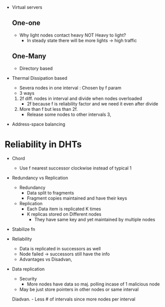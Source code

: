 - Virtual servers

	One-one
	----
	- Why light nodes contact heavy NOT Heavy to light?
		- In steady state there will be more lights -> high traffic

	One-Many
	----
	- Directory based



- Thermal Dissipation based

	- Severa nodes in one interval : Chosen by f param
	- 3 ways

	1. 2f diff. nodes in interval and divide when nodes overloaded
		- 2f because f is reliability factor and we need it even after divide
	2. More than f but less than 2f.
		- Release some nodes to other intervals
	3,

- Address-space balancing



Reliability in DHTs
============
- Chord
	- Use f nearest successor clockwise instead of typical 1

- Redundancy vs Replication
	- Redundancy
		- Data split to fragments
		- Fragment copies maintained and have their keys
	- Replication
		- Each Data item is replicated K times
		- K replicas stored on Different nodes
			- They have same key and yet maintained by multiple nodes

- Stabilize fn

- Reliability
	- Data is replicated in successors as well
	- Node failed -> successors still have the info
	- Advantages vs Disadvan,

- Data replication
	- Security
		- More nodes have data so maj. polling incase of 1 malicious node
	- May be just store pointers in other nodes or same interval

	Diadvan.
		- Less # of intervals since more nodes per interval

